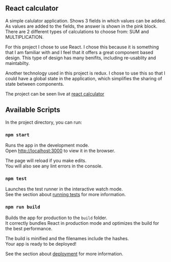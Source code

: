 ## React calculator
A simple calulator application. Shows 3 fields in which values can be added. As values are added to the fields, the answer is shown in the pink block.
There are 2 different types of calculations to choose from: SUM and MULTIPLICATION.

For this project I chose to use React. I chose this because it is something that I am familiar with and I feel that it offers a great component based design. This type of design has many benifits, including re-usablity and maintabilty.

Another technology used in this project is redux. I chose to use this so that I could have a global state in the application, which simplifies the sharing of state between components.

The project can be seen live at [react calculator](https://jasoncarty.github.io/react-calculator/)

## Available Scripts

In the project directory, you can run:

### `npm start`

Runs the app in the development mode.<br>
Open [http://localhost:3000](http://localhost:3000) to view it in the browser.

The page will reload if you make edits.<br>
You will also see any lint errors in the console.

### `npm test`

Launches the test runner in the interactive watch mode.<br>
See the section about [running tests](https://facebook.github.io/create-react-app/docs/running-tests) for more information.

### `npm run build`

Builds the app for production to the `build` folder.<br>
It correctly bundles React in production mode and optimizes the build for the best performance.

The build is minified and the filenames include the hashes.<br>
Your app is ready to be deployed!

See the section about [deployment](https://facebook.github.io/create-react-app/docs/deployment) for more information.
